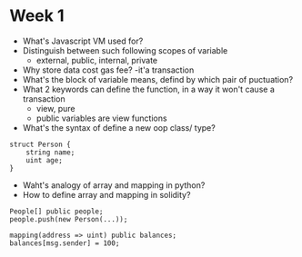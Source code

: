 # Week 1
* What's Javascript VM used for?
* Distinguish between such following scopes of variable
    * external, public, internal, private
* Why store data cost gas fee? -it'a transaction
* What's the block of variable means, defind by which pair of puctuation?
* What 2 keywords can define the function, in a way it won't cause a transaction
    * view, pure
    * public variables are view functions
* What's the syntax of define a new oop class/ type?
```sol
struct Person {
    string name;
    uint age;
}
```
* Waht's analogy of array and mapping in python?
* How to define array and mapping in solidity?
```sol
People[] public people;
people.push(new Person(...));
```

```sol
mapping(address => uint) public balances;
balances[msg.sender] = 100;
```

